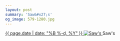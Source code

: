 ```yaml
---
layout: post
summary: 'Saw&#x27;s'
og_image: 579-1280.jpg
---
```


<p>
 <time>
  <a href="/579">
   {{ page.date | date: "%B %-d, %Y" }}
  </a>
 </time>
 <a href="/579">
  <img alt="Saw's" data-taken="11/29/2016" sizes="(min-width: 700px) 50vw, calc(100vw - 2rem)" src="{{ site.assets_url }}/579-640.jpg" srcset="{{ site.assets_url }}/579-320.jpg 320w, {{ site.assets_url }}/579-640.jpg 640w, {{ site.assets_url }}/579-960.jpg 960w, {{ site.assets_url }}/579-1280.jpg 1280w"/>
 </a>
 <span>
  Saw's
 </span>
</p>
